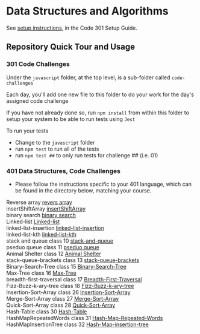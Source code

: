 # Data Structures and Algorithms

See [setup instructions](https://codefellows.github.io/setup-guide/code-301/3-code-challenges), in the Code 301 Setup Guide.

## Repository Quick Tour and Usage

### 301 Code Challenges

Under the `javascript` folder, at the top level, is a sub-folder called `code-challenges`

Each day, you'll add one new file to this folder to do your work for the day's assigned code challenge

If you have not already done so, run `npm install` from within this folder to setup your system to be able to run tests using `Jest`

To run your tests

- Change to the `javascript` folder
- run `npm test` to run all of the tests
- run `npm test ##` to only run tests for challenge ## (i.e. 01)

### 401 Data Structures, Code Challenges

- Please follow the instructions specific to your 401 language, which can be found in the directory below, matching your course.  

 


Reverse array 
[revers array](https://github.com/Oubaida996/data-structures-and-algorithms/tree/main/javascript/code-challenges/revers-array)  
insertShiftArray
[insertShiftArray](https://github.com/Oubaida996/data-structures-and-algorithms/tree/insertShiftArray/javascript/code-challenges/insertShiftArray)  
binary search
[binary search](https://github.com/Oubaida996/data-structures-and-algorithms/tree/array-array-binary-search/javascript/code-challenges/array-binary-search)  
Linked-list
[Linked-list](https://github.com/Oubaida996/data-structures-and-algorithms/tree/main/javascript/code-challenges/linked-list)  
linked-list-insertion
[linked-list-insertion](https://github.com/Oubaida996/data-structures-and-algorithms/tree/main/javascript/code-challenges/linked-list-insertion)  
linked-list-kth 
[linked-list-kth](https://github.com/Oubaida996/data-structures-and-algorithms/tree/main/javascript/code-challenges/linked-list-kth)  
stack and queue class 10 
[stack-and-queue](https://github.com/Oubaida996/data-structures-and-algorithms/tree/main/javascript/code-challenges/stack-and-queue)  
pseduo queue class 11 
[pseduo queue](https://github.com/Oubaida996/data-structures-and-algorithms/blob/main/javascript/code-challenges/stack-queue-pseudo/ReadMe.md)   
Animal Shelter class 12 
[Animal Shelter](https://github.com/Oubaida996/data-structures-and-algorithms/blob/main/javascript/code-challenges/stack-queue-animal-shelter/ReadMe.md)     
stack-queue-brackets class 13 
[stack-queue-brackets](https://github.com/Oubaida996/data-structures-and-algorithms/tree/stack-queue-brackets/javascript/code-challenges/stack-queue-brackets)  
Binary-Search-Tree class 15 
[Binary-Search-Tree](https://github.com/Oubaida996/data-structures-and-algorithms/tree/main/javascript/code-challenges/tree/binary-search-tree)  
Max-Tree class 16
[Max-Tree](https://github.com/Oubaida996/data-structures-and-algorithms/tree/main/javascript/code-challenges/tree/max-tree)     
breadth-first-traversal class 17
[Breadth-First-Traversal](https://github.com/Oubaida996/data-structures-and-algorithms/tree/main/javascript/code-challenges/tree/tree-breadth-first)  
Fizz-Buzz-k-ary-tree class 18
[Fizz-Buzz-k-ary-tree](https://github.com/Oubaida996/data-structures-and-algorithms/tree/main/javascript/code-challenges/tree/k-ary-tree-fizz-buzz)   
Insertion-Sort-Array class 26
[Insertion-Sort-Array](https://github.com/Oubaida996/data-structures-and-algorithms/blob/insertion-sort/javascript/code-challenges/insertionSort/Blog.md)  
Merge-Sort-Array class 27 
[Merge-Sort-Array](https://github.com/Oubaida996/data-structures-and-algorithms/tree/main/javascript/code-challenges/mergeSort)  
Quick-Sort-Array class 28
[Quick-Sort-Array](https://github.com/Oubaida996/data-structures-and-algorithms/tree/main/javascript/code-challenges/quickSort)    
Hash-Table class 30
[Hash-Table](https://github.com/Oubaida996/data-structures-and-algorithms/tree/main/javascript/code-challenges/hashTable)  
HashMapRepeatedWords class 31
[Hash-Map-Repeated-Words](https://github.com/Oubaida996/data-structures-and-algorithms/tree/main/javascript/code-challenges/hashmap-repeated-word)  
HashMapInsertionTree class 32
[Hash-Map-insertion-tree](https://github.com/Oubaida996/data-structures-and-algorithms/tree/main/javascript/code-challenges/tree-insertion)



